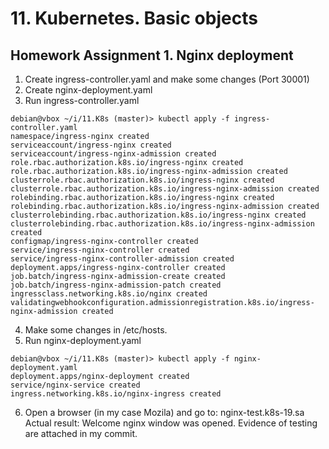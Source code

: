 # 11. Kubernetes. Basic objects

## Homework Assignment 1. Nginx deployment
1. Create ingress-controller.yaml and make some changes (Port 30001)
2. Create nginx-deployment.yaml
3. Run ingress-controller.yaml
```
debian@vbox ~/i/11.K8s (master)> kubectl apply -f ingress-controller.yaml
namespace/ingress-nginx created
serviceaccount/ingress-nginx created
serviceaccount/ingress-nginx-admission created
role.rbac.authorization.k8s.io/ingress-nginx created
role.rbac.authorization.k8s.io/ingress-nginx-admission created
clusterrole.rbac.authorization.k8s.io/ingress-nginx created
clusterrole.rbac.authorization.k8s.io/ingress-nginx-admission created
rolebinding.rbac.authorization.k8s.io/ingress-nginx created
rolebinding.rbac.authorization.k8s.io/ingress-nginx-admission created
clusterrolebinding.rbac.authorization.k8s.io/ingress-nginx created
clusterrolebinding.rbac.authorization.k8s.io/ingress-nginx-admission created
configmap/ingress-nginx-controller created
service/ingress-nginx-controller created
service/ingress-nginx-controller-admission created
deployment.apps/ingress-nginx-controller created
job.batch/ingress-nginx-admission-create created
job.batch/ingress-nginx-admission-patch created
ingressclass.networking.k8s.io/nginx created
validatingwebhookconfiguration.admissionregistration.k8s.io/ingress-nginx-admission created
```
4. Make some changes in /etc/hosts.
5. Run nginx-deployment.yaml
```
debian@vbox ~/i/11.K8s (master)> kubectl apply -f nginx-deployment.yaml
deployment.apps/nginx-deployment created
service/nginx-service created
ingress.networking.k8s.io/nginx-ingress created
```
6. Open a browser (in my case Mozila) and go to: nginx-test.k8s-19.sa  
Actual result: Welcome nginx window was opened. Evidence of testing are attached in my commit.

